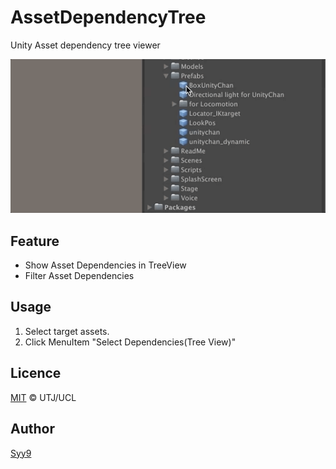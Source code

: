 # AssetDependencyTree
Unity Asset dependency tree viewer

![demo](demo1.gif)


## Feature
* Show Asset Dependencies in TreeView
* Filter Asset Dependencies

## Usage
1. Select target assets.
2. Click MenuItem "Select Dependencies(Tree View)"

## Licence

[MIT](LICENSE)
© UTJ/UCL

## Author

[Syy9](https://github.com/Syy9)
